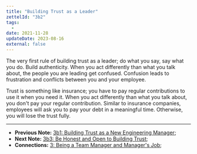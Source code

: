 ```yaml
---
title: "Building Trust as a Leader"
zettelId: "3b2"
tags:
  -
date: 2021-11-28
updateDate: 2023-08-16
external: false
---
```


The very first rule of building trust as a leader; do what you say, say what you do. Build authenticity. When you act differently than what you talk about, the people you are leading get confused. Confusion leads to frustration and conflicts between you and your employee.

Trust is something like insurance; you have to pay regular contributions to use it when you need it. When you act differently than what you talk about, you don't pay your regular contribution. Similar to insurance companies, employees will ask you to pay your debt in a meaningful time. Otherwise, you will lose the trust fully.

---

- **Previous Note:** [3b1: Building Trust as a New Engineering Manager](/notes/3b1/);
- **Next Note:** [3b3: Be Honest and Open to Building Trust](/notes/3b3/);
- **Connections:** [3: Being a Team Manager and Manager's Job](/notes/3/);
